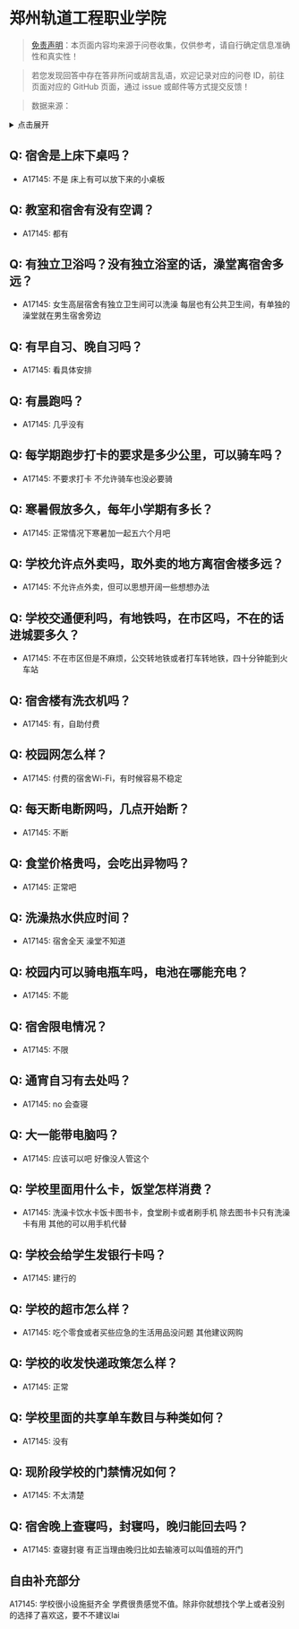 # 郑州轨道工程职业学院

> [免责声明](https://colleges.chat/#_3)：本页面内容均来源于问卷收集，仅供参考，请自行确定信息准确性和真实性！

> 若您发现回答中存在答非所问或胡言乱语，欢迎记录对应的问卷 ID，前往页面对应的 GitHub 页面，通过 issue 或邮件等方式提交反馈！

> 数据来源：

<details><summary>点击展开</summary>
<ul>
<li>A17145: 匿名 (2023 年 04 月)</li>
</ul>
</details>

## Q: 宿舍是上床下桌吗？

- A17145: 不是 床上有可以放下来的小桌板

## Q: 教室和宿舍有没有空调？

- A17145: 都有

## Q: 有独立卫浴吗？没有独立浴室的话，澡堂离宿舍多远？

- A17145: 女生高层宿舍有独立卫生间可以洗澡 每层也有公共卫生间，有单独的澡堂就在男生宿舍旁边

## Q: 有早自习、晚自习吗？

- A17145: 看具体安排

## Q: 有晨跑吗？

- A17145: 几乎没有

## Q: 每学期跑步打卡的要求是多少公里，可以骑车吗？

- A17145: 不要求打卡 不允许骑车也没必要骑

## Q: 寒暑假放多久，每年小学期有多长？

- A17145: 正常情况下寒暑加一起五六个月吧

## Q: 学校允许点外卖吗，取外卖的地方离宿舍楼多远？

- A17145: 不允许点外卖，但可以思想开阔一些想想办法

## Q: 学校交通便利吗，有地铁吗，在市区吗，不在的话进城要多久？

- A17145: 不在市区但是不麻烦，公交转地铁或者打车转地铁，四十分钟能到火车站

## Q: 宿舍楼有洗衣机吗？

- A17145: 有，自助付费

## Q: 校园网怎么样？

- A17145: 付费的宿舍Wi-Fi，有时候容易不稳定

## Q: 每天断电断网吗，几点开始断？

- A17145: 不断

## Q: 食堂价格贵吗，会吃出异物吗？

- A17145: 正常吧

## Q: 洗澡热水供应时间？

- A17145: 宿舍全天 澡堂不知道

## Q: 校园内可以骑电瓶车吗，电池在哪能充电？

- A17145: 不能

## Q: 宿舍限电情况？

- A17145: 不限

## Q: 通宵自习有去处吗？

- A17145: no 会查寝

## Q: 大一能带电脑吗？

- A17145: 应该可以吧 好像没人管这个

## Q: 学校里面用什么卡，饭堂怎样消费？

- A17145: 洗澡卡饮水卡饭卡图书卡，食堂刷卡或者刷手机 除去图书卡只有洗澡卡有用 其他的可以用手机代替

## Q: 学校会给学生发银行卡吗？

- A17145: 建行的

## Q: 学校的超市怎么样？

- A17145: 吃个零食或者买些应急的生活用品没问题 其他建议网购

## Q: 学校的收发快递政策怎么样？

- A17145: 正常

## Q: 学校里面的共享单车数目与种类如何？

- A17145: 没有

## Q: 现阶段学校的门禁情况如何？

- A17145: 不太清楚

## Q: 宿舍晚上查寝吗，封寝吗，晚归能回去吗？

- A17145: 查寝封寝 有正当理由晚归比如去输液可以叫值班的开门

## 自由补充部分

A17145: 学校很小设施挺齐全 学费很贵感觉不值。除非你就想找个学上或者没别的选择了喜欢这，要不不建议lai